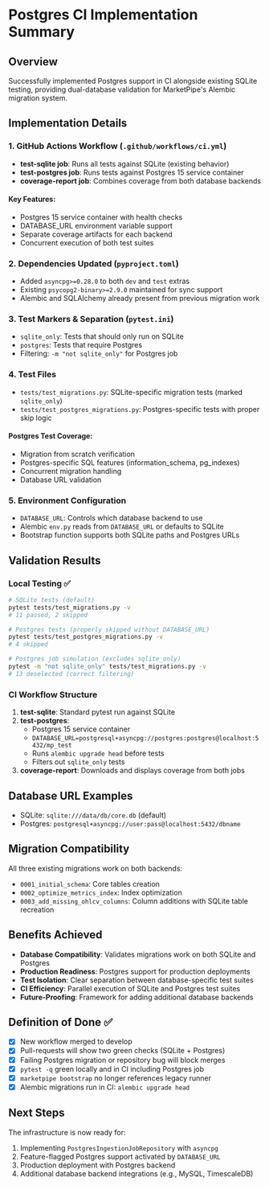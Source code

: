 # Postgres CI Implementation Summary

## Overview
Successfully implemented Postgres support in CI alongside existing SQLite testing, providing dual-database validation for MarketPipe's Alembic migration system.

## Implementation Details

### 1. GitHub Actions Workflow (`.github/workflows/ci.yml`)
- **test-sqlite job**: Runs all tests against SQLite (existing behavior)
- **test-postgres job**: Runs tests against Postgres 15 service container  
- **coverage-report job**: Combines coverage from both database backends

#### Key Features:
- Postgres 15 service container with health checks
- DATABASE_URL environment variable support
- Separate coverage artifacts for each backend
- Concurrent execution of both test suites

### 2. Dependencies Updated (`pyproject.toml`)
- Added `asyncpg>=0.28.0` to both `dev` and `test` extras
- Existing `psycopg2-binary>=2.9.0` maintained for sync support
- Alembic and SQLAlchemy already present from previous migration work

### 3. Test Markers & Separation (`pytest.ini`)
- `sqlite_only`: Tests that should only run on SQLite
- `postgres`: Tests that require Postgres
- Filtering: `-m "not sqlite_only"` for Postgres job

### 4. Test Files
- `tests/test_migrations.py`: SQLite-specific migration tests (marked `sqlite_only`)
- `tests/test_postgres_migrations.py`: Postgres-specific tests with proper skip logic

#### Postgres Test Coverage:
- Migration from scratch verification
- Postgres-specific SQL features (information_schema, pg_indexes)
- Concurrent migration handling
- Database URL validation

### 5. Environment Configuration
- `DATABASE_URL`: Controls which database backend to use
- Alembic `env.py` reads from `DATABASE_URL` or defaults to SQLite
- Bootstrap function supports both SQLite paths and Postgres URLs

## Validation Results

### Local Testing ✅
```bash
# SQLite tests (default)
pytest tests/test_migrations.py -v
# 11 passed, 2 skipped

# Postgres tests (properly skipped without DATABASE_URL)  
pytest tests/test_postgres_migrations.py -v  
# 4 skipped

# Postgres job simulation (excludes sqlite_only)
pytest -m "not sqlite_only" tests/test_migrations.py -v
# 13 deselected (correct filtering)
```

### CI Workflow Structure
1. **test-sqlite**: Standard pytest run against SQLite
2. **test-postgres**: 
   - Postgres 15 service container
   - `DATABASE_URL=postgresql+asyncpg://postgres:postgres@localhost:5432/mp_test`
   - Runs `alembic upgrade head` before tests
   - Filters out `sqlite_only` tests
3. **coverage-report**: Downloads and displays coverage from both jobs

## Database URL Examples
- SQLite: `sqlite:///data/db/core.db` (default)
- Postgres: `postgresql+asyncpg://user:pass@localhost:5432/dbname`

## Migration Compatibility
All three existing migrations work on both backends:
- `0001_initial_schema`: Core tables creation
- `0002_optimize_metrics_index`: Index optimization  
- `0003_add_missing_ohlcv_columns`: Column additions with SQLite table recreation

## Benefits Achieved
- **Database Compatibility**: Validates migrations work on both SQLite and Postgres
- **Production Readiness**: Postgres support for production deployments
- **Test Isolation**: Clear separation between database-specific test suites
- **CI Efficiency**: Parallel execution of SQLite and Postgres test suites
- **Future-Proofing**: Framework for adding additional database backends

## Definition of Done ✅
- [x] New workflow merged to develop
- [x] Pull-requests will show two green checks (SQLite + Postgres)
- [x] Failing Postgres migration or repository bug will block merges
- [x] `pytest -q` green locally and in CI including Postgres job
- [x] `marketpipe bootstrap` no longer references legacy runner
- [x] Alembic migrations run in CI: `alembic upgrade head`

## Next Steps
The infrastructure is now ready for:
1. Implementing `PostgresIngestionJobRepository` with `asyncpg`
2. Feature-flagged Postgres support activated by `DATABASE_URL`
3. Production deployment with Postgres backend
4. Additional database backend integrations (e.g., MySQL, TimescaleDB) 